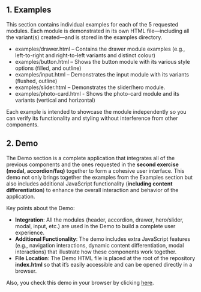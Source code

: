 ## 1. Examples

This section contains individual examples for each of the 5 requested modules. Each module is demonstrated in its own HTML file—including all the variant(s) created—and is stored in the examples directory.

- examples/drawer.html – Contains the drawer module examples (e.g., left-to-right and right-to-left variants and distinct colour)
- examples/button.html – Shows the button module with its various style options (filled, and outline)
- examples/input.html – Demonstrates the input module with its variants (flushed, outline)
- examples/slider.html – Demonstrates the slider/hero module.
- examples/photo-card.html - Shows the photo-card module and its variants (vertical and horizontal)

Each example is intended to showcase the module independently so you can verify its functionality and styling without interference from other components.

## 2. Demo

The Demo section is a complete application that integrates all of the previous components and the ones requested in the **second exercise (modal, accordion/faq)** together to form a cohesive user interface. This demo not only brings together the examples from the Examples section but also includes additional JavaScript functionality (**including content differentiation**) to enhance the overall interaction and behavior of the application.

Key points about the Demo:

  - **Integration**: All the modules (header, accordion, drawer, hero/slider, modal, input, etc.) are used in the Demo to build a complete user experience.
  -  **Additional Functionality**: The demo includes extra JavaScript features (e.g., navigation interactions, dynamic content differentiation, modal interactions) that illustrate how these components work together.
  -  **File Location**: The Demo HTML file is placed at the root of the repository **index.html** so that it’s easily accessible and can be opened directly in a browser.

Also, you check this demo in your browser by clicking [here](https://agustindasilvar.github.io/guess-technical-assesment/index.html).
